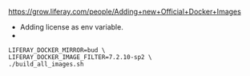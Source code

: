 https://grow.liferay.com/people/Adding+new+Official+Docker+Images

- Adding license as env variable.
- 
```
LIFERAY_DOCKER_MIRROR=bud \
LIFERAY_DOCKER_IMAGE_FILTER=7.2.10-sp2 \
./build_all_images.sh 
```